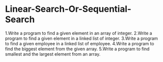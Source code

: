 # Linear-Search-Or-Sequential-Search
1.Write a program to find a given element in an array of integer.  2.Write a program to find a given element in a linked list of integer.  3.Write a program to find a given employee in a linked list of employee.  4.Write a program to find the biggest element from the given array.  5.Write a program to find smallest and the largest element from an array.
